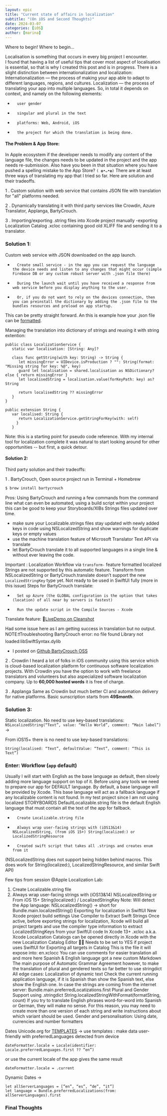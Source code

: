 ```yaml
---
layout: epic
title: "Current state of affairs in localization"
subtitle: "(On iOS and Second Thoughts)"
date: 2024-03-07
categories: [iOS]
author: [marina]
---
```


Where to begin! Where to begin...

Localisation is something that occurs in every big project I encounter.   
I found that having a list of useful tips that cover most aspect of localisation is essential, 
so that is why I created this post and is in progress.
There is a slight distinction between internationalization and localization:
Internationalization — the process of making your app able to adapt to different languages, regions, and cultures.
Localization — the process of translating your app into multiple languages.
So, in total it depends on context, and namely on the following elements:
* 		user gender
* 		singular and plural in the text
* 		platforms: Web, Android, iOS
* 		the project for which the translation is being done.

<!-- more -->

#### The Problem & App Store:

In Apple ecosystem if the developer needs to modify any content of the language file, 
the changes needs to be updated in the project and the app needs re-submission.
 Also have you been in that situation where you have pushed a spelling mistake 
 to the App Store? `( ◍•ᴗ•◍)`
There are at least three ways of translating my app that I tried so far. Here are solution and their tradeoffs.

1 . Custom solution with web service that contains JSON file with translation for "all" platforms needed.

2 . Dynamically translating it with third party services like Crowdin, Azure Translator, Applanga, BartyCrouch.

3 . Importing/exporting .string files into Xcode project manually
-exporting Localization Catalog .xcloc containing good old XLIFF file and sending it to a translator.

### Solution 1:
Custom web service with JSON downloaded on the app launch.
* 		Create small service - in the app you can request the language the device needs and listen to any changes that might occur (simple Firebase DB or any custom robust server with .json file there)
* 		During the launch wait until you have received a response from web service before you display anything to the user.
* 		Or, if you do not want to rely on the devices connection, then you can preinstall the dictionary by adding the .json file to the bundles resources and preload on app startup.
This can be pretty straight forward. An this is example how your .json file can be [formatted](https://simplelocalize.io/docs/file-formats/single-language-json/).

Managing the translation into dictionary of strings and reusing it with string extention:

```tsx
public class LocalizationService {
   static var localisation: [String: Any]?

   class func getString(with key: String) -> String {
      let missingError = UIDevice.isProduction ? "": String(format: "Missing string for key: %@", key)
      guard let localisation = shared.localisation as NSDictionary? else { return missingError }      
      let localisedString = localisation.value(forKeyPath: key) as? String

      return localisedString ?? missingError
   }
}
```

```tsx
public extension String {
   var localised: String {
      return LocalizationService.getStringForKey(with: self)
     }
   }
```

Note: this is a starting point for pseudo code reference. With my internal tool for localization
complete it was natural to start looking around for other opportunities -- but
first, a quick detour.

#### Solution 2:
Third party solution and their tradeoffs:

1 . BartyCrouch, Open source project run in Terminal + Homebrew
```bash
$ brew install bartycrouch
```

Pros: Using BartyCrouch and running a few commands from the command line what can even be automated, 
using a build script within your project this can be good to keep your Storyboards/XIBs Strings files updated over time.

* make sure your Localizable.strings files stay updated with newly added keys in code 
using NSLocalizedString and show warnings for duplicate keys or empty values
* use the machine translation feature of Microsoft Translator Text API via translate
* let BartyCrouch translate it to all supported languages in a single line & 
without ever leaving the code.

Important : Localization Workflow via `transform-` feature formatted localized Strings 
are not supported by this automatic feature.
Transform from NSLocalizedString or BartyCrouch.translate doesn’t support the new `LocalizedStringKey` type yet. 
Not ready to be used in SwiftUI fully (more in this issue)
Steps for BartyCrouch translate:
* 		Set up Azure (the GLOBAL configuration is the option that takes (location) of all near by servers is fastest)
* 		Run the update script in the Compile Sources - Xcode

Translate feature: 🏁[LiveDemo on Cleanshot](https://share.cleanshot.com/oFn4el)

Had some issue here as I am getting success in translation but no output.
NOTE:❗️Troubleshooting BartyCrouch error: no file found Library not loaded:libSwiftSyntax.dylib
- I posted on [Github BartyCrouch OSS](https://github.com/FlineDev/BartyCrouch/issues/252)


2 . Crowdin
I heard a lot of folks in iOS community using this service which is cloud-based localization platform for continuous software localization projects.
With Crowdin you have the option to work with freelance translators and volunteers but also aspecialized software localization company.
Up to **60,000 hosted words** it is free of charge.

3 . Applanga
Same as Crowdin but much better CI and automation delivery for native platforms.
Basic sunscription starts from **49$month**.

### Solution 3:
Static localization. No need to use key-based translations:
`NSLocalizedString(“Text”, value: “Hello World”, comment: “Main label”)` → 

From iOS15+ there is no need to use key-based translations:

`String(localised: “Text”, defaultValue: “Text”, comment: “This is Text”)`


### Enter: Workflow (`app` default)

Usually I will start with English as the base language as default, then slowly adding more language support on top of it. Before using any tools we need to prepare our app for DEFAULT language.
By default, a base language will be provided by Xcode. This base language will act as a fallback language if any localizable content is not found. In my test project since I am not using localized STORYBOARDS DefaultLocalizable.string file is the default English language that must contain all the text of the app for fallback.
* 		Create Localizable.string file
* 		Always wrap user-facing strings with (iOS13&14) NSLocalizedString, (from iOS 15+) String(localized:) or LocalizedStringResource
* 		Created swift script that takes all .strings and creates enum from it 
(NSLocalizedString does not support being hidden behind macros. This does work for String(localized:), LocalizedStringResource, and similar Swift API)

Few tips from session @Apple Localization Lab:
1. Create Localizable.string file
2. Always wrap user-facing strings with (iOS13&14) NSLocalizedString or
From iOS 15+ String(localized:) / LocalizedStringKey
Note: Will detect the App language:
NSLocalizedString() → short for Bundle.main.localizedString()
Exporting for localization in SwiftUI
New Xcode project build settings Use Compiler to Extract Swift Strings
Once active, before exporting strings for localization, Xcode will build all project targets and use the compiler type information to extract LocalizedStringKeys from your SwiftUI code
In Xcode 13+ .xcloc a.k.a. Xcode Localization Catalogs can be opened directly in Xcode with the new Localization Catalog Editor 🤙🏽
Needs to be set to YES if project uses SwiftUI for Exporting all targets in Catalog
This is the file it will expose into: en.xclocc
You can use comments for easier translation all and more here
Spanish & English language got a new custom Markdown
The main purpose of Automatic Grammar Agreement however, to make the translation of plural and gendered texts
so far better to use stringdict
All edge cases:
Localization of dynamic text
Check the current running application language, if it is Spanish than show the Spanish text, else show the English one.
In case the strings are coming from the internet server:
Bundle.main.preferredLocatizations.first
Plural and Gender Support
using .stringdict
String.localizedStringWithFormat(formatString, count)
If you try to translate English phrases word-for-word into Spanish or German, they will make no sense. For this reason, you may need to create more than one version of each string and write instructions about which variant should be used.
Gender and personalisation:
Using date, currencies and number formatters

Dates
Unicode.org for [TEMPLATES](http://www.unicode.org/reports/tr35/tr35-31/tr35.html)
→ use templates : make data user-friendly with preferredLanguages detected from device

`dateFormatter.locale = Locale(identifier: Locale.preferredLanguages.first ?? “en”)`

or use the current locale of the app gives the same result

`dateFormatter.locale = .current`

Dynamic Dates →  

```
let allServerLanguages = [”en”, “es”, “de”, “it”]
let language = Bundle.preferredLocalizations(from: allServerLanguages).first

```
### Final Thoughts
